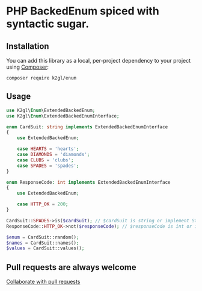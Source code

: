 # PHP BackedEnum spiced with syntactic sugar.

## Installation

You can add this library as a local, per-project dependency to your project using [Composer](https://getcomposer.org/):

```
composer require k2gl/enum
```

## Usage

```php
use K2gl\Enum\ExtendedBackedEnum;
use K2gl\Enum\ExtendedBackedEnumInterface;

enum CardSuit: string implements ExtendedBackedEnumInterface
{
    use ExtendedBackedEnum;

    case HEARTS = 'hearts';
    case DIAMONDS = 'diamonds';
    case CLUBS = 'clubs';
    case SPADES = 'spades';
}

enum ResponseCode: int implements ExtendedBackedEnumInterface
{
    use ExtendedBackedEnum;

    case HTTP_OK = 200;
}

CardSuit::SPADES->is($cardSuit); // $cardSuit is string or implement StringBackedEnum
ResponseCode::HTTP_OK->not($responseCode); // $responseCode is int or implement IntBackedEnum

$enum = CardSuit::random();
$names = CardSuit::names();
$values = CardSuit::values();
```

## Pull requests are always welcome
[Collaborate with pull requests](https://docs.github.com/en/pull-requests/collaborating-with-pull-requests/proposing-changes-to-your-work-with-pull-requests/creating-a-pull-request)

